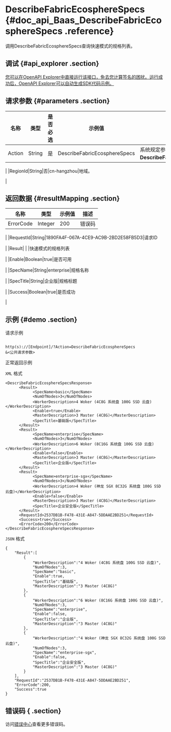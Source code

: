 # DescribeFabricEcosphereSpecs {#doc_api_Baas_DescribeFabricEcosphereSpecs .reference}

调用DescribeFabricEcosphereSpecs查询快速模式的规格列表。

## 调试 {#api_explorer .section}

[您可以在OpenAPI Explorer中直接运行该接口，免去您计算签名的困扰。运行成功后，OpenAPI Explorer可以自动生成SDK代码示例。](https://api.aliyun.com/#product=Baas&api=DescribeFabricEcosphereSpecs&type=RPC&version=2018-12-21)

## 请求参数 {#parameters .section}

|名称|类型|是否必选|示例值|描述|
|--|--|----|---|--|
|Action|String|是|DescribeFabricEcosphereSpecs|系统规定参数。取值：**DescribeFabricEcosphereSpecs**。

 |
|RegionId|String|否|cn-hangzhou|地域。

 |

## 返回数据 {#resultMapping .section}

|名称|类型|示例值|描述|
|--|--|---|--|
|ErrorCode|Integer|200|错误码

 |
|RequestId|String|1890FA4F-067A-4CE9-AC9B-2BD2E58FB5D3|请求ID

 |
|Result| | |快速模式的规格列表

 |
|Enable|Boolean|true|是否可用

 |
|SpecName|String|enterprise|规格名称

 |
|SpecTitle|String|企业版|规格标题

 |
|Success|Boolean|true|是否成功

 |

## 示例 {#demo .section}

请求示例

``` {#request_demo}

http(s)://[Endpoint]/?Action=DescribeFabricEcosphereSpecs
&<公共请求参数>

```

正常返回示例

`XML` 格式

``` {#xml_return_success_demo}
<DescribeFabricEcosphereSpecsResponse>
	  <Result>
		    <SpecName>basic</SpecName>
		    <NumOfNodes>3</NumOfNodes>
		    <WorkerDescription>4 Woker (4C8G 系统盘 100G SSD 云盘)</WorkerDescription>
		    <Enable>true</Enable>
		    <MasterDescription>3 Master (4C8G)</MasterDescription>
		    <SpecTitle>基础版</SpecTitle>
	  </Result>
	  <Result>
		    <SpecName>enterprise</SpecName>
		    <NumOfNodes>3</NumOfNodes>
		    <WorkerDescription>6 Woker (8C16G 系统盘 100G SSD 云盘)</WorkerDescription>
		    <Enable>false</Enable>
		    <MasterDescription>3 Master (4C8G)</MasterDescription>
		    <SpecTitle>企业版</SpecTitle>
	  </Result>
	  <Result>
		    <SpecName>enterprise-sgx</SpecName>
		    <NumOfNodes>3</NumOfNodes>
		    <WorkerDescription>4 Woker (神龙 SGX 8C32G 系统盘 100G SSD 云盘)</WorkerDescription>
		    <Enable>false</Enable>
		    <MasterDescription>3 Master (4C8G)</MasterDescription>
		    <SpecTitle>企业安全版</SpecTitle>
	  </Result>
	  <RequestId>2537DB1B-F478-431E-A847-5DDAAE2BD251</RequestId>
	  <Success>true</Success>
	  <ErrorCode>200</ErrorCode>
</DescribeFabricEcosphereSpecsResponse>
```

`JSON` 格式

``` {#json_return_success_demo}
{
	"Result":[
		{
			"WorkerDescription":"4 Woker (4C8G 系统盘 100G SSD 云盘)",
			"NumOfNodes":3,
			"SpecName":"basic",
			"Enable":true,
			"SpecTitle":"基础版",
			"MasterDescription":"3 Master (4C8G)"
		},
		{
			"WorkerDescription":"6 Woker (8C16G 系统盘 100G SSD 云盘)",
			"NumOfNodes":3,
			"SpecName":"enterprise",
			"Enable":false,
			"SpecTitle":"企业版",
			"MasterDescription":"3 Master (4C8G)"
		},
		{
			"WorkerDescription":"4 Woker (神龙 SGX 8C32G 系统盘 100G SSD 云盘)",
			"NumOfNodes":3,
			"SpecName":"enterprise-sgx",
			"Enable":false,
			"SpecTitle":"企业安全版",
			"MasterDescription":"3 Master (4C8G)"
		}
	],
	"RequestId":"2537DB1B-F478-431E-A847-5DDAAE2BD251",
	"ErrorCode":200,
	"Success":true
}
```

## 错误码 { .section}

访问[错误中心](https://error-center.aliyun.com/status/product/Baas)查看更多错误码。

